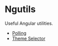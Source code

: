 # Ngutils

Useful Angular utilities.

- [Polling](./libs/polling/README.md)
- [Theme Selector](./libs/theme-selector/README.md)
